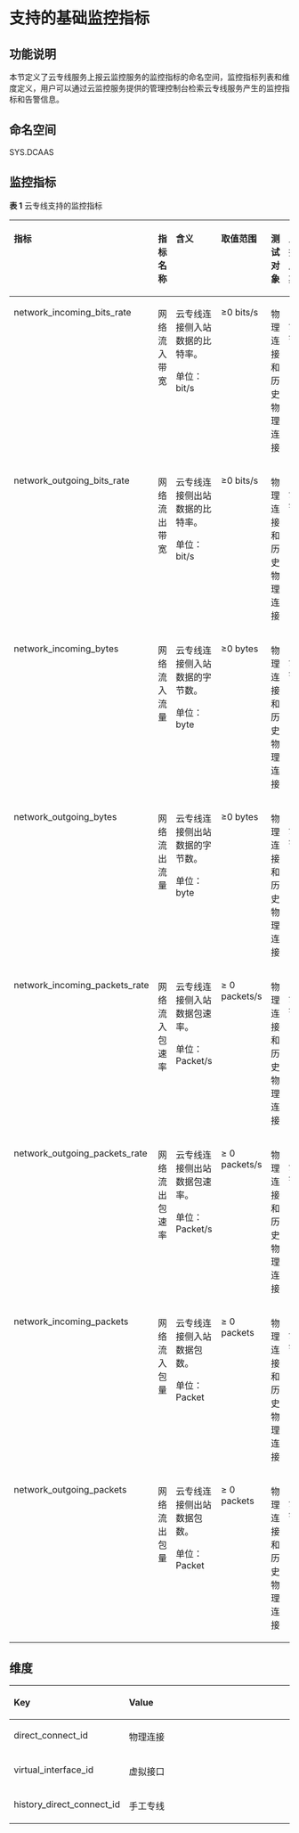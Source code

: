 # 支持的基础监控指标<a name="dc_04_0802"></a>

## 功能说明<a name="zh-cn_topic_0024607920_section45043704193247"></a>

本节定义了云专线服务上报云监控服务的监控指标的命名空间，监控指标列表和维度定义，用户可以通过云监控服务提供的管理控制台检索云专线服务产生的监控指标和告警信息。

## 命名空间<a name="zh-cn_topic_0024607920_section20626347193247"></a>

SYS.DCAAS

## 监控指标<a name="zh-cn_topic_0024607920_section4222089193247"></a>

**表 1**  云专线支持的监控指标

<a name="zh-cn_topic_0024607920_table6444895193247"></a>
<table><thead align="left"><tr id="zh-cn_topic_0024607920_row17328334193247"><th class="cellrowborder" valign="top" width="17.568243175682433%" id="mcps1.2.7.1.1"><p id="zh-cn_topic_0024607920_p61417783193247"><a name="zh-cn_topic_0024607920_p61417783193247"></a><a name="zh-cn_topic_0024607920_p61417783193247"></a>指标</p>
</th>
<th class="cellrowborder" valign="top" width="12.288771122887711%" id="mcps1.2.7.1.2"><p id="zh-cn_topic_0024607920_p8784488193247"><a name="zh-cn_topic_0024607920_p8784488193247"></a><a name="zh-cn_topic_0024607920_p8784488193247"></a>指标名称</p>
</th>
<th class="cellrowborder" valign="top" width="21.70782921707829%" id="mcps1.2.7.1.3"><p id="zh-cn_topic_0024607920_p40454922193247"><a name="zh-cn_topic_0024607920_p40454922193247"></a><a name="zh-cn_topic_0024607920_p40454922193247"></a>含义</p>
</th>
<th class="cellrowborder" valign="top" width="11.068893110688933%" id="mcps1.2.7.1.4"><p id="zh-cn_topic_0024607920_p55623236193247"><a name="zh-cn_topic_0024607920_p55623236193247"></a><a name="zh-cn_topic_0024607920_p55623236193247"></a>取值范围</p>
</th>
<th class="cellrowborder" valign="top" width="19.43805619438056%" id="mcps1.2.7.1.5"><p id="zh-cn_topic_0024607920_p9188287193247"><a name="zh-cn_topic_0024607920_p9188287193247"></a><a name="zh-cn_topic_0024607920_p9188287193247"></a>测试对象</p>
</th>
<th class="cellrowborder" valign="top" width="17.928207179282072%" id="mcps1.2.7.1.6"><p id="p181159917508"><a name="p181159917508"></a><a name="p181159917508"></a>监控周期</p>
</th>
</tr>
</thead>
<tbody><tr id="zh-cn_topic_0024607920_row6053795193247"><td class="cellrowborder" valign="top" width="17.568243175682433%" headers="mcps1.2.7.1.1 "><p id="zh-cn_topic_0024607920_p20595350193247"><a name="zh-cn_topic_0024607920_p20595350193247"></a><a name="zh-cn_topic_0024607920_p20595350193247"></a>network_incoming_bits_rate</p>
</td>
<td class="cellrowborder" valign="top" width="12.288771122887711%" headers="mcps1.2.7.1.2 "><p id="zh-cn_topic_0024607920_p57610691193247"><a name="zh-cn_topic_0024607920_p57610691193247"></a><a name="zh-cn_topic_0024607920_p57610691193247"></a>网络流入带宽</p>
</td>
<td class="cellrowborder" valign="top" width="21.70782921707829%" headers="mcps1.2.7.1.3 "><p id="p124623853817"><a name="p124623853817"></a><a name="p124623853817"></a>云专线连接侧入站数据的比特率。</p>
<p id="p193991310103910"><a name="p193991310103910"></a><a name="p193991310103910"></a>单位：bit/s</p>
</td>
<td class="cellrowborder" valign="top" width="11.068893110688933%" headers="mcps1.2.7.1.4 "><p id="zh-cn_topic_0024607920_p16651850133012"><a name="zh-cn_topic_0024607920_p16651850133012"></a><a name="zh-cn_topic_0024607920_p16651850133012"></a>≥0 bits/s</p>
</td>
<td class="cellrowborder" valign="top" width="19.43805619438056%" headers="mcps1.2.7.1.5 "><p id="p15962894910"><a name="p15962894910"></a><a name="p15962894910"></a>物理连接和历史物理连接</p>
</td>
<td class="cellrowborder" valign="top" width="17.928207179282072%" headers="mcps1.2.7.1.6 "><p id="zh-cn_topic_0015479905_p1411911103212"><a name="zh-cn_topic_0015479905_p1411911103212"></a><a name="zh-cn_topic_0015479905_p1411911103212"></a>1分钟</p>
</td>
</tr>
<tr id="zh-cn_topic_0024607920_row14415112193247"><td class="cellrowborder" valign="top" width="17.568243175682433%" headers="mcps1.2.7.1.1 "><p id="zh-cn_topic_0024607920_p26773401193247"><a name="zh-cn_topic_0024607920_p26773401193247"></a><a name="zh-cn_topic_0024607920_p26773401193247"></a>network_outgoing_bits_rate</p>
</td>
<td class="cellrowborder" valign="top" width="12.288771122887711%" headers="mcps1.2.7.1.2 "><p id="zh-cn_topic_0024607920_p21161904193247"><a name="zh-cn_topic_0024607920_p21161904193247"></a><a name="zh-cn_topic_0024607920_p21161904193247"></a>网络流出带宽</p>
</td>
<td class="cellrowborder" valign="top" width="21.70782921707829%" headers="mcps1.2.7.1.3 "><p id="zh-cn_topic_0024607920_p36392626193247"><a name="zh-cn_topic_0024607920_p36392626193247"></a><a name="zh-cn_topic_0024607920_p36392626193247"></a>云专线连接侧出站数据的比特率。</p>
<p id="p9578185354418"><a name="p9578185354418"></a><a name="p9578185354418"></a>单位：bit/s</p>
</td>
<td class="cellrowborder" valign="top" width="11.068893110688933%" headers="mcps1.2.7.1.4 "><p id="zh-cn_topic_0024607920_p145221435131516"><a name="zh-cn_topic_0024607920_p145221435131516"></a><a name="zh-cn_topic_0024607920_p145221435131516"></a>≥0 bits/s</p>
</td>
<td class="cellrowborder" valign="top" width="19.43805619438056%" headers="mcps1.2.7.1.5 "><p id="p6311161911499"><a name="p6311161911499"></a><a name="p6311161911499"></a>物理连接和历史物理连接</p>
</td>
<td class="cellrowborder" valign="top" width="17.928207179282072%" headers="mcps1.2.7.1.6 "><p id="zh-cn_topic_0015479905_p1311611203217"><a name="zh-cn_topic_0015479905_p1311611203217"></a><a name="zh-cn_topic_0015479905_p1311611203217"></a>1分钟</p>
</td>
</tr>
<tr id="row176441730192910"><td class="cellrowborder" valign="top" width="17.568243175682433%" headers="mcps1.2.7.1.1 "><p id="p168131935132918"><a name="p168131935132918"></a><a name="p168131935132918"></a>network_incoming_bytes</p>
</td>
<td class="cellrowborder" valign="top" width="12.288771122887711%" headers="mcps1.2.7.1.2 "><p id="p1981512351293"><a name="p1981512351293"></a><a name="p1981512351293"></a>网络流入流量</p>
</td>
<td class="cellrowborder" valign="top" width="21.70782921707829%" headers="mcps1.2.7.1.3 "><p id="p8483191441612"><a name="p8483191441612"></a><a name="p8483191441612"></a>云专线连接侧入站数据的字节数。</p>
<p id="p284817212453"><a name="p284817212453"></a><a name="p284817212453"></a>单位：byte</p>
</td>
<td class="cellrowborder" valign="top" width="11.068893110688933%" headers="mcps1.2.7.1.4 "><p id="p28171735182918"><a name="p28171735182918"></a><a name="p28171735182918"></a>≥0 bytes</p>
</td>
<td class="cellrowborder" valign="top" width="19.43805619438056%" headers="mcps1.2.7.1.5 "><p id="p86711248144712"><a name="p86711248144712"></a><a name="p86711248144712"></a>物理连接和历史物理连接</p>
</td>
<td class="cellrowborder" valign="top" width="17.928207179282072%" headers="mcps1.2.7.1.6 "><p id="zh-cn_topic_0015479905_p201101113328"><a name="zh-cn_topic_0015479905_p201101113328"></a><a name="zh-cn_topic_0015479905_p201101113328"></a>1分钟</p>
</td>
</tr>
<tr id="row1757363418295"><td class="cellrowborder" valign="top" width="17.568243175682433%" headers="mcps1.2.7.1.1 "><p id="p9824635142912"><a name="p9824635142912"></a><a name="p9824635142912"></a>network_outgoing_bytes</p>
</td>
<td class="cellrowborder" valign="top" width="12.288771122887711%" headers="mcps1.2.7.1.2 "><p id="p19826935192917"><a name="p19826935192917"></a><a name="p19826935192917"></a>网络流出流量</p>
</td>
<td class="cellrowborder" valign="top" width="21.70782921707829%" headers="mcps1.2.7.1.3 "><p id="p1143816191415"><a name="p1143816191415"></a><a name="p1143816191415"></a>云专线连接侧出站数据的字节数。</p>
<p id="p0814115174513"><a name="p0814115174513"></a><a name="p0814115174513"></a>单位：byte</p>
</td>
<td class="cellrowborder" valign="top" width="11.068893110688933%" headers="mcps1.2.7.1.4 "><p id="p2829935112910"><a name="p2829935112910"></a><a name="p2829935112910"></a>≥0 bytes</p>
</td>
<td class="cellrowborder" valign="top" width="19.43805619438056%" headers="mcps1.2.7.1.5 "><p id="p43023362495"><a name="p43023362495"></a><a name="p43023362495"></a>物理连接和历史物理连接</p>
</td>
<td class="cellrowborder" valign="top" width="17.928207179282072%" headers="mcps1.2.7.1.6 "><p id="zh-cn_topic_0015479905_p13119111326"><a name="zh-cn_topic_0015479905_p13119111326"></a><a name="zh-cn_topic_0015479905_p13119111326"></a>1分钟</p>
</td>
</tr>
<tr id="zh-cn_topic_0024607920_row173875718321"><td class="cellrowborder" valign="top" width="17.568243175682433%" headers="mcps1.2.7.1.1 "><p id="p2387172712366"><a name="p2387172712366"></a><a name="p2387172712366"></a>network_incoming_packets_rate</p>
</td>
<td class="cellrowborder" valign="top" width="12.288771122887711%" headers="mcps1.2.7.1.2 "><p id="zh-cn_topic_0024607920_p7133182333"><a name="zh-cn_topic_0024607920_p7133182333"></a><a name="zh-cn_topic_0024607920_p7133182333"></a>网络流入包速率</p>
</td>
<td class="cellrowborder" valign="top" width="21.70782921707829%" headers="mcps1.2.7.1.3 "><p id="p179215408321"><a name="p179215408321"></a><a name="p179215408321"></a>云专线连接侧入站数据包速率。</p>
<p id="p287671734511"><a name="p287671734511"></a><a name="p287671734511"></a>单位：Packet/s</p>
</td>
<td class="cellrowborder" valign="top" width="11.068893110688933%" headers="mcps1.2.7.1.4 "><p id="p1311615193313"><a name="p1311615193313"></a><a name="p1311615193313"></a>≥ 0 packets/s</p>
</td>
<td class="cellrowborder" valign="top" width="19.43805619438056%" headers="mcps1.2.7.1.5 "><p id="p4305636154920"><a name="p4305636154920"></a><a name="p4305636154920"></a>物理连接和历史物理连接</p>
</td>
<td class="cellrowborder" valign="top" width="17.928207179282072%" headers="mcps1.2.7.1.6 "><p id="zh-cn_topic_0015479905_p4181119327"><a name="zh-cn_topic_0015479905_p4181119327"></a><a name="zh-cn_topic_0015479905_p4181119327"></a>1分钟</p>
</td>
</tr>
<tr id="zh-cn_topic_0024607920_row2515145493216"><td class="cellrowborder" valign="top" width="17.568243175682433%" headers="mcps1.2.7.1.1 "><p id="p1175333813610"><a name="p1175333813610"></a><a name="p1175333813610"></a>network_outgoing_packets_rate</p>
</td>
<td class="cellrowborder" valign="top" width="12.288771122887711%" headers="mcps1.2.7.1.2 "><p id="zh-cn_topic_0024607920_p18143178133311"><a name="zh-cn_topic_0024607920_p18143178133311"></a><a name="zh-cn_topic_0024607920_p18143178133311"></a>网络流出包速率</p>
</td>
<td class="cellrowborder" valign="top" width="21.70782921707829%" headers="mcps1.2.7.1.3 "><p id="p14794440113211"><a name="p14794440113211"></a><a name="p14794440113211"></a>云专线连接侧出站数据包速率。</p>
<p id="p84430340456"><a name="p84430340456"></a><a name="p84430340456"></a>单位：Packet/s</p>
</td>
<td class="cellrowborder" valign="top" width="11.068893110688933%" headers="mcps1.2.7.1.4 "><p id="p1611819153314"><a name="p1611819153314"></a><a name="p1611819153314"></a>≥ 0 packets/s</p>
</td>
<td class="cellrowborder" valign="top" width="19.43805619438056%" headers="mcps1.2.7.1.5 "><p id="p18307536124916"><a name="p18307536124916"></a><a name="p18307536124916"></a>物理连接和历史物理连接</p>
</td>
<td class="cellrowborder" valign="top" width="17.928207179282072%" headers="mcps1.2.7.1.6 "><p id="zh-cn_topic_0015479905_p5161183213"><a name="zh-cn_topic_0015479905_p5161183213"></a><a name="zh-cn_topic_0015479905_p5161183213"></a>1分钟</p>
</td>
</tr>
<tr id="row79444328013"><td class="cellrowborder" valign="top" width="17.568243175682433%" headers="mcps1.2.7.1.1 "><p id="p131111534104"><a name="p131111534104"></a><a name="p131111534104"></a>network_incoming_packets</p>
</td>
<td class="cellrowborder" valign="top" width="12.288771122887711%" headers="mcps1.2.7.1.2 "><p id="p1511110341407"><a name="p1511110341407"></a><a name="p1511110341407"></a>网络流入包量</p>
</td>
<td class="cellrowborder" valign="top" width="21.70782921707829%" headers="mcps1.2.7.1.3 "><p id="p10373152123811"><a name="p10373152123811"></a><a name="p10373152123811"></a>云专线连接侧入站数据包数。</p>
<p id="p19194217457"><a name="p19194217457"></a><a name="p19194217457"></a>单位：Packet</p>
</td>
<td class="cellrowborder" valign="top" width="11.068893110688933%" headers="mcps1.2.7.1.4 "><p id="p1811518341018"><a name="p1811518341018"></a><a name="p1811518341018"></a>≥ 0 packets</p>
</td>
<td class="cellrowborder" valign="top" width="19.43805619438056%" headers="mcps1.2.7.1.5 "><p id="p35971538164914"><a name="p35971538164914"></a><a name="p35971538164914"></a>物理连接和历史物理连接</p>
</td>
<td class="cellrowborder" valign="top" width="17.928207179282072%" headers="mcps1.2.7.1.6 "><p id="zh-cn_topic_0015479905_p411511153212"><a name="zh-cn_topic_0015479905_p411511153212"></a><a name="zh-cn_topic_0015479905_p411511153212"></a>1分钟</p>
</td>
</tr>
<tr id="zh-cn_topic_0024607920_row18129103813112"><td class="cellrowborder" valign="top" width="17.568243175682433%" headers="mcps1.2.7.1.1 "><p id="p1864311453717"><a name="p1864311453717"></a><a name="p1864311453717"></a>network_outgoing_packets</p>
</td>
<td class="cellrowborder" valign="top" width="12.288771122887711%" headers="mcps1.2.7.1.2 "><p id="zh-cn_topic_0024607920_p28081950183116"><a name="zh-cn_topic_0024607920_p28081950183116"></a><a name="zh-cn_topic_0024607920_p28081950183116"></a>网络流出包量</p>
</td>
<td class="cellrowborder" valign="top" width="21.70782921707829%" headers="mcps1.2.7.1.3 "><p id="zh-cn_topic_0024607920_p8808850153114"><a name="zh-cn_topic_0024607920_p8808850153114"></a><a name="zh-cn_topic_0024607920_p8808850153114"></a>云专线连接侧出站数据包数。</p>
<p id="p122845445459"><a name="p122845445459"></a><a name="p122845445459"></a>单位：Packet</p>
</td>
<td class="cellrowborder" valign="top" width="11.068893110688933%" headers="mcps1.2.7.1.4 "><p id="zh-cn_topic_0024607920_p12810350193119"><a name="zh-cn_topic_0024607920_p12810350193119"></a><a name="zh-cn_topic_0024607920_p12810350193119"></a>≥ 0 packets</p>
</td>
<td class="cellrowborder" valign="top" width="19.43805619438056%" headers="mcps1.2.7.1.5 "><p id="p1159903894919"><a name="p1159903894919"></a><a name="p1159903894919"></a>物理连接和历史物理连接</p>
</td>
<td class="cellrowborder" valign="top" width="17.928207179282072%" headers="mcps1.2.7.1.6 "><p id="p117611185415"><a name="p117611185415"></a><a name="p117611185415"></a>1分钟</p>
</td>
</tr>
</tbody>
</table>

## 维度<a name="zh-cn_topic_0024607920_section27751125193247"></a>

<a name="zh-cn_topic_0024607920_table30802540193247"></a>
<table><thead align="left"><tr id="zh-cn_topic_0024607920_row7692483193247"><th class="cellrowborder" valign="top" width="28.000000000000004%" id="mcps1.1.3.1.1"><p id="zh-cn_topic_0024607920_p19111369193247"><a name="zh-cn_topic_0024607920_p19111369193247"></a><a name="zh-cn_topic_0024607920_p19111369193247"></a>Key</p>
</th>
<th class="cellrowborder" valign="top" width="72%" id="mcps1.1.3.1.2"><p id="zh-cn_topic_0024607920_p4517093193247"><a name="zh-cn_topic_0024607920_p4517093193247"></a><a name="zh-cn_topic_0024607920_p4517093193247"></a>Value</p>
</th>
</tr>
</thead>
<tbody><tr id="zh-cn_topic_0024607920_row30340220193247"><td class="cellrowborder" valign="top" width="28.000000000000004%" headers="mcps1.1.3.1.1 "><p id="zh-cn_topic_0024607920_p41638776193247"><a name="zh-cn_topic_0024607920_p41638776193247"></a><a name="zh-cn_topic_0024607920_p41638776193247"></a>direct_connect_id</p>
</td>
<td class="cellrowborder" valign="top" width="72%" headers="mcps1.1.3.1.2 "><p id="zh-cn_topic_0024607920_p17297729193247"><a name="zh-cn_topic_0024607920_p17297729193247"></a><a name="zh-cn_topic_0024607920_p17297729193247"></a>物理连接</p>
</td>
</tr>
<tr id="row1092317557465"><td class="cellrowborder" valign="top" width="28.000000000000004%" headers="mcps1.1.3.1.1 "><p id="p529414117341"><a name="p529414117341"></a><a name="p529414117341"></a>virtual_interface_id</p>
</td>
<td class="cellrowborder" valign="top" width="72%" headers="mcps1.1.3.1.2 "><p id="p102924111349"><a name="p102924111349"></a><a name="p102924111349"></a>虚拟接口</p>
</td>
</tr>
<tr id="row315917416343"><td class="cellrowborder" valign="top" width="28.000000000000004%" headers="mcps1.1.3.1.1 "><p id="p11159184173415"><a name="p11159184173415"></a><a name="p11159184173415"></a>history_direct_connect_id</p>
</td>
<td class="cellrowborder" valign="top" width="72%" headers="mcps1.1.3.1.2 "><p id="p12160345347"><a name="p12160345347"></a><a name="p12160345347"></a>手工专线</p>
</td>
</tr>
</tbody>
</table>

